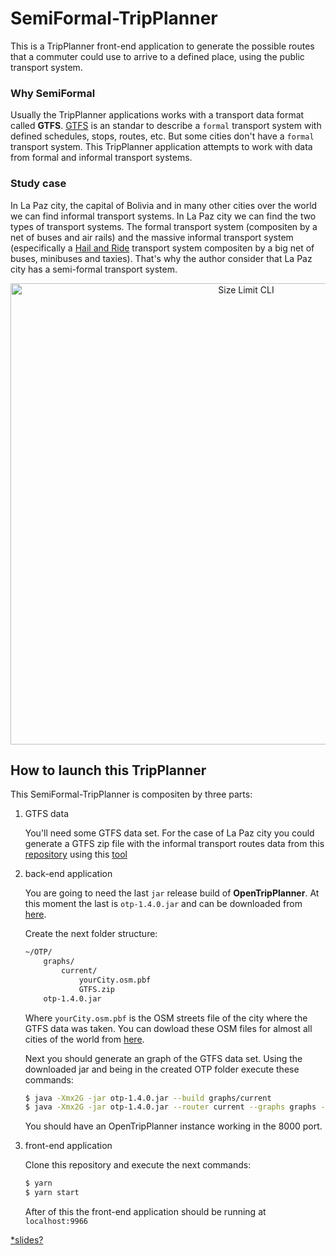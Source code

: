 # SemiFormal-TripPlanner

This is a TripPlanner front-end application to generate the possible routes that a commuter could use to arrive to a defined place, using the public transport system.

### Why SemiFormal

Usually the TripPlanner applications works with a transport data format called **GTFS**. [GTFS](https://gtfs.org/) is an standar to describe a `formal` transport system with defined schedules, stops, routes, etc. But some cities don't have a `formal` transport system. This TripPlanner application attempts to work with data from formal and informal transport systems.

### Study case

In La Paz city, the capital of Bolivia and in many other cities over the world we can find informal transport systems. In La Paz city we can find the two types of transport systems. The formal transport system (compositen by a net of buses and air rails) and the massive informal transport system (especifically a [Hail and Ride](https://en.wikipedia.org/wiki/Hail_and_ride) transport system compositen by a big net of buses, minibuses and taxies). That's why the author consider that La Paz city has a semi-formal transport system.

<p align="center">
    <img src="./exampleTripPlanner.gif" alt="Size Limit CLI" width="738">
</p>

## How to launch this TripPlanner

This SemiFormal-TripPlanner is compositen by three parts:

1. GTFS data

    You'll need some GTFS data set. For the case of La Paz city you could generate a GTFS zip file with the informal transport routes data from this [repository](https://github.com/antoine29/LaPazPublicTransportRoutes) using this [tool](https://github.com/antoine29/geoJson2gtfs) 

2. back-end application

    You are going to need the last `jar` release build of **OpenTripPlanner**. At this moment the last is `otp-1.4.0.jar` and can be downloaded from [here](https://repo1.maven.org/maven2/org/opentripplanner/otp/).

    Create the next folder structure:
    ```sh
    ~/OTP/
        graphs/
            current/
                yourCity.osm.pbf
                GTFS.zip
        otp-1.4.0.jar
    ```

    Where `yourCity.osm.pbf` is the OSM streets file of the city where the GTFS data was taken. You can dowload these OSM files for almost all cities of the world from [here](https://download.bbbike.org/osm/bbbike/).

    Next you should generate an graph of the GTFS data set. Using the downloaded jar and being in the created OTP folder execute these commands: 

    ```bash
    $ java -Xmx2G -jar otp-1.4.0.jar --build graphs/current
    $ java -Xmx2G -jar otp-1.4.0.jar --router current --graphs graphs --server
    ```

    You should have an OpenTripPlanner instance working in the 8000 port.

1. front-end application

    Clone this repository and execute the next commands:
    ```bash
    $ yarn
    $ yarn start
    ```
    After of this the front-end application should be running at `localhost:9966`

[*slides?](https://antoine29.github.io/SemiFormal-TripPlanner/index.html)

